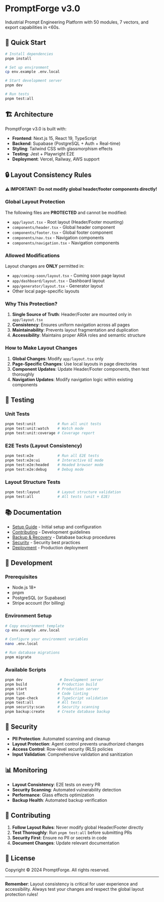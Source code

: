 # PromptForge v3.0

Industrial Prompt Engineering Platform with 50 modules, 7 vectors, and export capabilities in <60s.

## 🚀 Quick Start

```bash
# Install dependencies
pnpm install

# Set up environment
cp env.example .env.local

# Start development server
pnpm dev

# Run tests
pnpm test:all
```

## 🏗️ Architecture

PromptForge v3.0 is built with:
- **Frontend**: Next.js 15, React 19, TypeScript
- **Backend**: Supabase (PostgreSQL + Auth + Real-time)
- **Styling**: Tailwind CSS with glassmorphism effects
- **Testing**: Jest + Playwright E2E
- **Deployment**: Vercel, Railway, AWS support

## 🔒 Layout Consistency Rules

**⚠️ IMPORTANT: Do not modify global header/footer components directly!**

### Global Layout Protection

The following files are **PROTECTED** and cannot be modified:

- `app/layout.tsx` - Root layout (Header/Footer mounting)
- `components/header.tsx` - Global header component
- `components/footer.tsx` - Global footer component
- `components/nav.tsx` - Navigation components
- `components/navigation.tsx` - Navigation components

### Allowed Modifications

Layout changes are **ONLY** permitted in:

- `app/coming-soon/layout.tsx` - Coming soon page layout
- `app/dashboard/layout.tsx` - Dashboard layout
- `app/generator/layout.tsx` - Generator layout
- Other local page-specific layouts

### Why This Protection?

1. **Single Source of Truth**: Header/Footer are mounted only in `app/layout.tsx`
2. **Consistency**: Ensures uniform navigation across all pages
3. **Maintainability**: Prevents layout fragmentation and duplication
4. **Accessibility**: Maintains proper ARIA roles and semantic structure

### How to Make Layout Changes

1. **Global Changes**: Modify `app/layout.tsx` only
2. **Page-Specific Changes**: Use local layouts in page directories
3. **Component Updates**: Update Header/Footer components, then test thoroughly
4. **Navigation Updates**: Modify navigation logic within existing components

## 🧪 Testing

### Unit Tests
```bash
pnpm test:unit          # Run all unit tests
pnpm test:unit:watch    # Watch mode
pnpm test:unit:coverage # Coverage report
```

### E2E Tests (Layout Consistency)
```bash
pnpm test:e2e           # Run all E2E tests
pnpm test:e2e:ui        # Interactive UI mode
pnpm test:e2e:headed    # Headed browser mode
pnpm test:e2e:debug     # Debug mode
```

### Layout Structure Tests
```bash
pnpm test:layout        # Layout structure validation
pnpm test:all           # All tests (unit + E2E)
```

## 📚 Documentation

- [Setup Guide](README_SETUP.md) - Initial setup and configuration
- [Contributing](CONTRIBUTING.md) - Development guidelines
- [Backup & Recovery](BACKUP_RECOVERY_IMPLEMENTATION.md) - Database backup procedures
- [Security](SECURITY.md) - Security best practices
- [Deployment](DEPLOYMENT_CHECKLIST.md) - Production deployment

## 🔧 Development

### Prerequisites
- Node.js 18+
- pnpm
- PostgreSQL (or Supabase)
- Stripe account (for billing)

### Environment Setup
```bash
# Copy environment template
cp env.example .env.local

# Configure your environment variables
nano .env.local

# Run database migrations
pnpm migrate
```

### Available Scripts
```bash
pnpm dev                 # Development server
pnpm build              # Production build
pnpm start              # Production server
pnpm lint               # Code linting
pnpm type-check         # TypeScript validation
pnpm test:all           # All tests
pnpm security:scan      # Security scanning
pnpm backup:create      # Create database backup
```

## 🚨 Security

- **PII Protection**: Automated scanning and cleanup
- **Layout Protection**: Agent control prevents unauthorized changes
- **Access Control**: Row-level security (RLS) policies
- **Input Validation**: Comprehensive validation and sanitization

## 📊 Monitoring

- **Layout Consistency**: E2E tests on every PR
- **Security Scanning**: Automated vulnerability detection
- **Performance**: Glass effects optimization
- **Backup Health**: Automated backup verification

## 🤝 Contributing

1. **Follow Layout Rules**: Never modify global Header/Footer directly
2. **Test Thoroughly**: Run `pnpm test:all` before submitting PRs
3. **Security First**: Ensure no PII or secrets in code
4. **Document Changes**: Update relevant documentation

## 📄 License

Copyright © 2024 PromptForge. All rights reserved.

---

**Remember**: Layout consistency is critical for user experience and accessibility. Always test your changes and respect the global layout protection rules!
